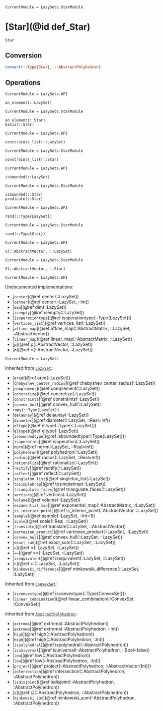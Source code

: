 ```@meta
CurrentModule = LazySets.StarModule
```

# [Star](@id def_Star)

```@docs
Star
```

## Conversion

```julia
convert(::Type{Star}, ::AbstractPolyhedron)
```

## Operations

```@meta
CurrentModule = LazySets.API
```
```@docs; canonical=false
an_element(::LazySet)
```
```@meta
CurrentModule = LazySets.StarModule
```
```@docs
an_element(::Star)
basis(::Star)
```
```@meta
CurrentModule = LazySets.API
```
```@docs; canonical=false
constraints_list(::LazySet)
```
```@meta
CurrentModule = LazySets.StarModule
```
```@docs
constraints_list(::Star)
```
```@meta
CurrentModule = LazySets.API
```
```@docs; canonical=false
isbounded(::LazySet)
```
```@meta
CurrentModule = LazySets.StarModule
```
```@docs
isbounded(::Star)
predicate(::Star)
```
```@meta
CurrentModule = LazySets.API
```
```@docs; canonical=false
rand(::Type{LazySet})
```
```@meta
CurrentModule = LazySets.StarModule
```
```@docs
rand(::Type{Star})
```
```@meta
CurrentModule = LazySets.API
```
```@docs; canonical=false
∈(::AbstractVector, ::LazySet)
```
```@meta
CurrentModule = LazySets.StarModule
```
```@docs
∈(::AbstractVector, ::Star)
```

```@meta
CurrentModule = LazySets.API
```

Undocumented implementations:

* [`center`](@ref center(::LazySet))
* [`center`](@ref center(::LazySet, ::Int))
* [`dim`](@ref dim(::LazySet))
* [`isempty`](@ref isempty(::LazySet))
* [`isoperationtype`](@ref isoperationtype(::Type{LazySet}))
* [`vertices_list`](@ref vertices_list(::LazySet))
* [`affine_map`](@ref affine_map(::AbstractMatrix, ::LazySet, ::AbstractVector))
* [`linear_map`](@ref linear_map(::AbstractMatrix, ::LazySet))
* [`ρ`](@ref ρ(::AbstractVector, ::LazySet))
* [`σ`](@ref σ(::AbstractVector, ::LazySet))

```@meta
CurrentModule = LazySets
```

Inherited from [`LazySet`](@ref):

* [`area`](@ref area(::LazySet))
* [`chebyshev_center_radius`](@ref chebyshev_center_radius(::LazySet))
* [`complement`](@ref complement(::LazySet))
* [`concretize`](@ref concretize(::LazySet))
* [`constraints`](@ref constraints(::LazySet))
* [`convex_hull`](@ref convex_hull(::LazySet))
* `copy(::Type{LazySet})`
* [`delaunay`](@ref delaunay(::LazySet))
* [`diameter`](@ref diameter(::LazySet, ::Real=Inf))
* [`eltype`](@ref eltype(::Type{<:LazySet}))
* [`eltype`](@ref eltype(::LazySet))
* [`isboundedtype`](@ref isboundedtype(::Type{LazySet}))
* [`isoperation`](@ref isoperation(::LazySet))
* [`norm`](@ref norm(::LazySet, ::Real=Inf))
* [`polyhedron`](@ref polyhedron(::LazySet))
* [`radius`](@ref radius(::LazySet, ::Real=Inf))
* [`rationalize`](@ref rationalize(::LazySet))
* [`rectify`](@ref rectify(::LazySet))
* [`reflect`](@ref reflect(::LazySet))
* [`singleton_list`](@ref singleton_list(::LazySet))
* [`tosimplehrep`](@ref tosimplehrep(::LazySet))
* [`triangulate_faces`](@ref triangulate_faces(::LazySet))
* [`vertices`](@ref vertices(::LazySet))
* [`volume`](@ref volume(::LazySet))
* [`exponential_map`](@ref exponential_map(::AbstractMatrix, ::LazySet))
* [`is_interior_point`](@ref is_interior_point(::AbstractVector, ::LazySet))
* [`sample`](@ref sample(::LazySet, ::Int=1))
* [`scale`](@ref scale(::Real, ::LazySet))
* [`translate`](@ref translate(::LazySet, ::AbstractVector))
* [`cartesian_product`](@ref cartesian_product(::LazySet, ::LazySet))
* [`convex_hull`](@ref convex_hull(::LazySet, ::LazySet))
* [`exact_sum`](@ref exact_sum(::LazySet, ::LazySet))
* [`≈`](@ref ≈(::LazySet, ::LazySet))
* [`==`](@ref ==(::LazySet, ::LazySet))
* [`isequivalent`](@ref isequivalent(::LazySet, ::LazySet))
* [`⊂`](@ref ⊂(::LazySet, ::LazySet))
* [`minkowski_difference`](@ref minkowski_difference(::LazySet, ::LazySet))

Inherited from [`ConvexSet`](@ref):
* [`isconvextype`](@ref isconvextype(::Type{ConvexSet}))
* [`linear_combination`](@ref linear_combination(::ConvexSet, ::ConvexSet))

Inherited from [`AbstractPolyhedron`](@ref):
* [`extrema`](@ref extrema(::AbstractPolyhedron))
* [`extrema`](@ref extrema(::AbstractPolyhedron, ::Int))
* [`high`](@ref high(::AbstractPolyhedron))
* [`high`](@ref high(::AbstractPolyhedron, ::Int))
* [`ispolyhedral`](@ref ispolyhedral(::AbstractPolyhedron))
* [`isuniversal`](@ref isuniversal(::AbstractPolyhedron, ::Bool=false))
* [`low`](@ref low(::AbstractPolyhedron))
* [`low`](@ref low(::AbstractPolyhedron, ::Int))
* [`project`](@ref project(::AbstractPolyhedron, ::AbstractVector{Int}))
* [`intersection`](@ref intersection(::AbstractPolyhedron, ::AbstractPolyhedron))
* [`isdisjoint`](@ref isdisjoint(::AbstractPolyhedron, ::AbstractPolyhedron))
* [`⊆`](@ref ⊆(::AbstractPolyhedron, ::AbstractPolyhedron))
* [`minkowski_sum`](@ref minkowski_sum(::AbstractPolyhedron, ::AbstractPolyhedron))
